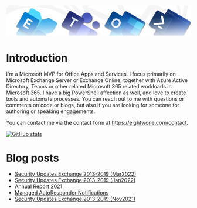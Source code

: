 ![Banner](assets/Metro_v6_Banner_GitHub.jpg)

# Introduction

I'm a Microsoft MVP for Office Apps and Services. I focus primarily on Microsoft Exchange Server or Exchange Online, together with Azure Active Directory, Teams or other related Microsoft 365 related workloads in Microsoft 365. I have a big PowerShell affection as well, and love to create tools and automate processes. You can reach out to me with questions or comments on code or blogs, but also if you are looking for someone for authoring or speaking engagements.

You can contact me via the contact form at https://eightwone.com/contact.

[![GitHub stats](https://github-readme-stats.vercel.app/api?username=michelderooij&theme=dark&show_icons=true)](https://github.com/anuraghazra/github-readme-stats)

# Blog posts
<!-- BLOG-POST-LIST:START -->
- [Security Updates Exchange 2013-2019 &lpar;Mar2022&rpar;](https://eightwone.com/2022/03/08/security-updates-exchange-2013-2019-mar2022/)
- [Security Updates Exchange 2013-2019 &lpar;Jan2022&rpar;](https://eightwone.com/2022/01/11/security-updates-exchange-2013-2019-jan2022/)
- [Annual Report 2021](https://eightwone.com/2022/01/09/annual-report-2021/)
- [Managed AutoResponder Notifications](https://eightwone.com/2021/12/13/managed-autoresponder-notificiation/)
- [Security Updates Exchange 2013-2019 &lpar;Nov2021&rpar;](https://eightwone.com/2021/11/09/security-updates-exchange-2013-2019-nov2021/)
<!-- BLOG-POST-LIST:END -->
